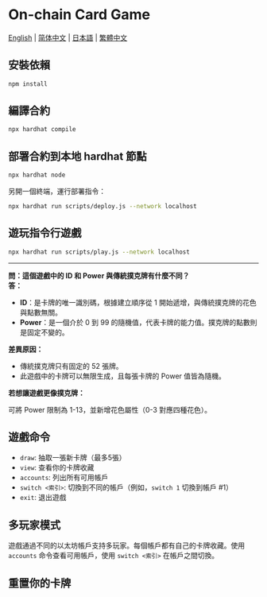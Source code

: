 
# On-chain Card Game

[English](README.md) | [简体中文](README_zh-CN.md) | [日本語](README_ja.md) | [繁體中文](README_zh-Hant.md)

## 安裝依賴

```bash
npm install
```

## 編譯合約

```bash
npx hardhat compile
```

## 部署合約到本地 hardhat 節點

```bash
npx hardhat node
```

另開一個終端，運行部署指令：

```bash
npx hardhat run scripts/deploy.js --network localhost
```

## 遊玩指令行遊戲

```bash
npx hardhat run scripts/play.js --network localhost
```

---

**問：這個遊戲中的 ID 和 Power 與傳統撲克牌有什麼不同？**  
**答：**

- **ID**：是卡牌的唯一識別碼，根據建立順序從 1 開始遞增，與傳統撲克牌的花色與點數無關。
- **Power**：是一個介於 0 到 99 的隨機值，代表卡牌的能力值。撲克牌的點數則是固定不變的。

**差異原因：**

- 傳統撲克牌只有固定的 52 張牌。
- 此遊戲中的卡牌可以無限生成，且每張卡牌的 Power 值皆為隨機。

**若想讓遊戲更像撲克牌：**

可將 Power 限制為 1-13，並新增花色屬性（0-3 對應四種花色）。

## 遊戲命令

- `draw`: 抽取一張新卡牌（最多5張）
- `view`: 查看你的卡牌收藏
- `accounts`: 列出所有可用帳戶
- `switch <索引>`: 切換到不同的帳戶（例如，`switch 1` 切換到帳戶 #1）
- `exit`: 退出遊戲

## 多玩家模式

遊戲通過不同的以太坊帳戶支持多玩家。每個帳戶都有自己的卡牌收藏。使用 `accounts` 命令查看可用帳戶，使用 `switch <索引>` 在帳戶之間切換。

## 重置你的卡牌

